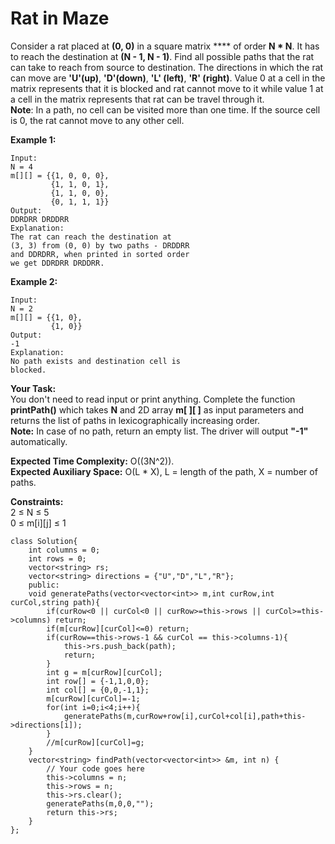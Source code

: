 # Rat in Maze

Consider a rat placed at **(0, 0)** in a square matrix **** of order **N \* N**. It has to reach the destination at **(N - 1, N - 1)**. Find all possible paths that the rat can take to reach from source to destination. The directions in which the rat can move are **'U'(up)**, **'D'(down)**, **'L' (left)**, **'R' (right)**. Value 0 at a cell in the matrix represents that it is blocked and rat cannot move to it while value 1 at a cell in the matrix represents that rat can be travel through it.\
**Note**: In a path, no cell can be visited more than one time. If the source cell is 0, the rat cannot move to any other cell.

**Example 1:**

```
Input:
N = 4
m[][] = {{1, 0, 0, 0},
         {1, 1, 0, 1}, 
         {1, 1, 0, 0},
         {0, 1, 1, 1}}
Output:
DDRDRR DRDDRR
Explanation:
The rat can reach the destination at 
(3, 3) from (0, 0) by two paths - DRDDRR 
and DDRDRR, when printed in sorted order 
we get DDRDRR DRDDRR.
```

**Example 2:**

```
Input:
N = 2
m[][] = {{1, 0},
         {1, 0}}
Output:
-1
Explanation:
No path exists and destination cell is 
blocked.
```

**Your Task:**  \
You don't need to read input or print anything. Complete the function **printPath()** which takes **N** and 2D array **m\[ ]\[ ]** as input parameters and returns the list of paths in lexicographically increasing order. \
**Note:** In case of no path, return an empty list. The driver will output **"-1"** automatically.

**Expected Time Complexity:** O((3N^2)).\
**Expected Auxiliary Space:** O(L \* X), L = length of the path, X = number of paths.

**Constraints:**\
2 ≤ N ≤ 5\
0 ≤ m\[i]\[j] ≤ 1

```
class Solution{
    int columns = 0;
    int rows = 0;
    vector<string> rs;
    vector<string> directions = {"U","D","L","R"};
    public:
    void generatePaths(vector<vector<int>> m,int curRow,int curCol,string path){
        if(curRow<0 || curCol<0 || curRow>=this->rows || curCol>=this->columns) return;
        if(m[curRow][curCol]<=0) return;
        if(curRow==this->rows-1 && curCol == this->columns-1){
            this->rs.push_back(path);
            return;
        }
        int g = m[curRow][curCol];
        int row[] = {-1,1,0,0};
        int col[] = {0,0,-1,1};
        m[curRow][curCol]=-1;
        for(int i=0;i<4;i++){
            generatePaths(m,curRow+row[i],curCol+col[i],path+this->directions[i]);
        }
        //m[curRow][curCol]=g;
    }
    vector<string> findPath(vector<vector<int>> &m, int n) {
        // Your code goes here
        this->columns = n;
        this->rows = n;
        this->rs.clear();
        generatePaths(m,0,0,"");
        return this->rs;
    }
};

```
